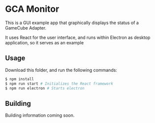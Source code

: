 # GCA Monitor
This is a GUI example app that graphically displays the status of a GameCube Adapter.

It uses React for the user interface, and runs within Electron as desktop application, so it serves as an example 

## Usage

Download this folder, and run the following commands:

```bash
$ npm install  
$ npm run start # Initializes the React framework
$ npm run electron # Starts electron
```

## Building
Building information coming soon.